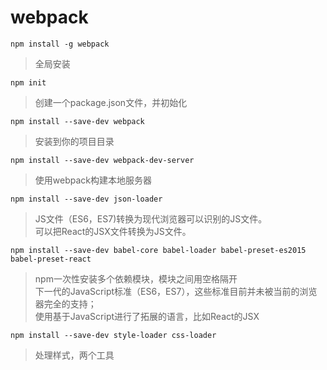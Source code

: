 # webpack

`npm install -g webpack`
>全局安装

`npm init`
>创建一个package.json文件，并初始化

`npm install --save-dev webpack`
>安装到你的项目目录

`npm install --save-dev webpack-dev-server`
>使用webpack构建本地服务器

`npm install --save-dev json-loader`
>JS文件（ES6，ES7)转换为现代浏览器可以识别的JS文件。   
可以把React的JSX文件转换为JS文件。

`npm install --save-dev babel-core babel-loader babel-preset-es2015 babel-preset-react`
>npm一次性安装多个依赖模块，模块之间用空格隔开   
下一代的JavaScript标准（ES6，ES7），这些标准目前并未被当前的浏览器完全的支持；   
使用基于JavaScript进行了拓展的语言，比如React的JSX

`npm install --save-dev style-loader css-loader`
>处理样式，两个工具
